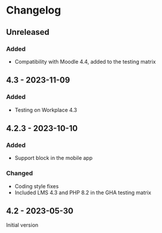 # Changelog

## Unreleased
### Added
- Compatibility with Moodle 4.4, added to the testing matrix

## 4.3 - 2023-11-09
### Added
- Testing on Workplace 4.3

## 4.2.3 - 2023-10-10
### Added
- Support block in the mobile app
### Changed
- Coding style fixes
- Included LMS 4.3 and PHP 8.2 in the GHA testing matrix

## 4.2 - 2023-05-30
Initial version
